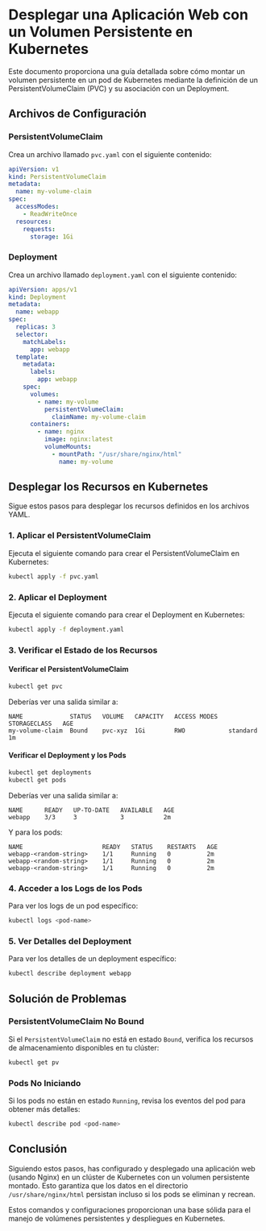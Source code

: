 # Desplegar una Aplicación Web con un Volumen Persistente en Kubernetes

Este documento proporciona una guía detallada sobre cómo montar un volumen persistente en un pod de Kubernetes mediante la definición de un PersistentVolumeClaim (PVC) y su asociación con un Deployment. 

## Archivos de Configuración

### PersistentVolumeClaim

Crea un archivo llamado `pvc.yaml` con el siguiente contenido:

```yaml
apiVersion: v1
kind: PersistentVolumeClaim
metadata:
  name: my-volume-claim
spec:
  accessModes:
    - ReadWriteOnce
  resources:
    requests:
      storage: 1Gi
```

### Deployment

Crea un archivo llamado `deployment.yaml` con el siguiente contenido:

```yaml
apiVersion: apps/v1
kind: Deployment
metadata:
  name: webapp
spec:
  replicas: 3
  selector:
    matchLabels:
      app: webapp
  template:
    metadata:
      labels:
        app: webapp
    spec:
      volumes:
        - name: my-volume
          persistentVolumeClaim:
            claimName: my-volume-claim
      containers:
        - name: nginx
          image: nginx:latest
          volumeMounts:
            - mountPath: "/usr/share/nginx/html"
              name: my-volume
```

## Desplegar los Recursos en Kubernetes

Sigue estos pasos para desplegar los recursos definidos en los archivos YAML.

### 1. Aplicar el PersistentVolumeClaim

Ejecuta el siguiente comando para crear el PersistentVolumeClaim en Kubernetes:

```bash
kubectl apply -f pvc.yaml
```

### 2. Aplicar el Deployment

Ejecuta el siguiente comando para crear el Deployment en Kubernetes:

```bash
kubectl apply -f deployment.yaml
```

### 3. Verificar el Estado de los Recursos

#### Verificar el PersistentVolumeClaim

```bash
kubectl get pvc
```

Deberías ver una salida similar a:

```
NAME             STATUS   VOLUME   CAPACITY   ACCESS MODES   STORAGECLASS   AGE
my-volume-claim  Bound    pvc-xyz  1Gi        RWO            standard       1m
```

#### Verificar el Deployment y los Pods

```bash
kubectl get deployments
kubectl get pods
```

Deberías ver una salida similar a:

```
NAME      READY   UP-TO-DATE   AVAILABLE   AGE
webapp    3/3     3            3           2m
```

Y para los pods:

```
NAME                      READY   STATUS    RESTARTS   AGE
webapp-<random-string>    1/1     Running   0          2m
webapp-<random-string>    1/1     Running   0          2m
webapp-<random-string>    1/1     Running   0          2m
```

### 4. Acceder a los Logs de los Pods

Para ver los logs de un pod específico:

```bash
kubectl logs <pod-name>
```

### 5. Ver Detalles del Deployment

Para ver los detalles de un deployment específico:

```bash
kubectl describe deployment webapp
```

## Solución de Problemas

### PersistentVolumeClaim No Bound

Si el `PersistentVolumeClaim` no está en estado `Bound`, verifica los recursos de almacenamiento disponibles en tu clúster:

```bash
kubectl get pv
```

### Pods No Iniciando

Si los pods no están en estado `Running`, revisa los eventos del pod para obtener más detalles:

```bash
kubectl describe pod <pod-name>
```

## Conclusión

Siguiendo estos pasos, has configurado y desplegado una aplicación web (usando Nginx) en un clúster de Kubernetes con un volumen persistente montado. Esto garantiza que los datos en el directorio `/usr/share/nginx/html` persistan incluso si los pods se eliminan y recrean.

Estos comandos y configuraciones proporcionan una base sólida para el manejo de volúmenes persistentes y despliegues en Kubernetes.
